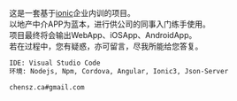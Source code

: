 

这是一套基于[ionic](https://ionicframework.com/)企业内训的项目。
<br>
以地产中介APP为蓝本，进行供公司的同事入门练手使用。
<br>
项目最终将会输出WebApp、iOSApp、AndroidApp。
<br>
若在过程中，您有疑惑，亦可留言，尽我所能给您答复。
<br>

```bash
IDE: Visual Studio Code
环境: Nodejs, Npm, Cordova, Angular, Ionic3, Json-Server
```

`chensz.ca#gmail.com`
